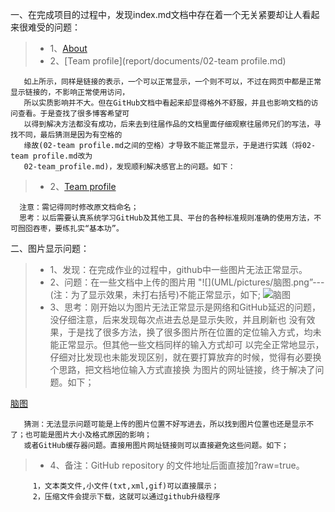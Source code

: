 一、在完成项目的过程中，发现index.md文档中存在着一个无关紧要却让人看起来很难受的问题：
> * 1、[About](report/documents/01-about.md)
> * 2、[Team profile](report/documents/02-team profile.md)

       如上所示，同样是链接的表示，一个可以正常显示，一个则不可以，不过在网页中都是正常显示链接的，不影响正常使用访问，
       所以实质影响并不大。但在GitHub文档中看起来却显得格外不舒服，并且也影响文档的访问查看。于是查找了很多博客希望可
       以得到解决方法都没有成功，后来去到往届作品的文档里面仔细观察往届师兄们的写法，寻找不同，最后猜测是因为有空格的
       缘故(02-team profile.md之间的空格）才导致不能正常显示，于是进行实践（将02-team profile.md改为
       02-team_profile.md)，发现顺利解决感官上的问题。如下：
>* 2、[Team profile](report/documents/02-team_profile.md)

      注意：需记得同时修改原文档命名；
      思考：以后需要认真系统学习GitHub及其他工具、平台的各种标准规则准确的使用方法，不可囫囵吞枣，要练扎实“基本功”。
二、图片显示问题：
> * 1、发现：在完成作业的过程中，github中一些图片无法正常显示。
> * 2、问题：在一些文档中上传的图片用 "![](UML/pictures/脑图.png”---(注：为了显示效果，未打右括号)不能正常显示，如下;
> ![脑图](UML/pictures/脑图.png)
> * 3、思考：刚开始以为图片无法正常显示是网络和GitHub延迟的问题，没仔细注意，后来发现每次点进去总是显示失败，并且刷新也
       没有效果，于是找了很多方法，换了很多图片所在位置的定位输入方式，均未能正常显示。但其他一些文档同样的输入方式却可
       以完全正常地显示，仔细对比发现也未能发现区别，就在要打算放弃的时候，觉得有必要换个思路，把文档地位输入方式直接换
       为图片的网址链接，终于解决了问题。如下；                                                                 
       
  [脑图](https://github.com/uml163/UML/blob/master/pictures/%E8%84%91%E5%9B%BE.png)
       
       猜测：无法显示问题可能是上传的图片位置不好写进去，所以找到图片位置也还是显示不了；也可能是图片大小及格式原因的影响；
       或者GitHub缓存器问题。直接用图片网址链接则可以直接避免这些问题。如下；
> * 4、备注：GitHub repository 的文件地址后面直接加?raw=true。
         
         1，文本类文件,小文件(txt,xml,gif)可以直接展示；
         2，压缩文件会提示下载，这就可以通过github升级程序
     

